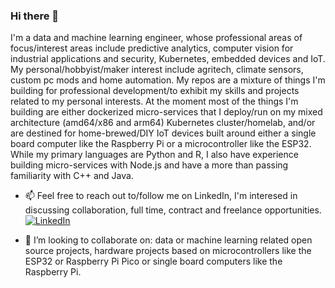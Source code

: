### Hi there 👋
I'm a data and machine learning engineer, whose professional areas of focus/interest areas include predictive analytics, computer vision for industrial applications and security, Kubernetes, embedded devices and IoT. My personal/hobbyist/maker interest include agritech, climate sensors, custom pc mods and home automation. My repos are a mixture of things I'm building for professional development/to exhibit my skills and projects related to my personal interests. At the moment most of the things I'm building are either dockerized micro-services that I deploy/run on my mixed architecture (amd64/x86 and arm64) Kubernetes cluster/homelab, and/or are destined for home-brewed/DIY IoT devices built around either a single board computer like the Raspberry Pi or a microcontroller like the ESP32. While my primary languages are Python and R, I also have experience building micro-services with Node.js and have a more than passing familiarity with C++ and Java.

- 📫 Feel free to reach out to/follow me on LinkedIn, I'm interesed in discussing collaboration, full time, contract and freelance opportunities. 
<a href="https://www.linkedin.com/in/markhamlee/" target="_blank"><img src="https://img.shields.io/badge/LinkedIn-%230077B5.svg?&style=flat-square&logo=linkedin&logoColor=white" alt="LinkedIn"></a>

- 👯 I’m looking to collaborate on: data or machine learning related open source projects, hardware projects based on microcontrollers like the ESP32 or Raspberry Pi Pico or single board computers like the Raspberry Pi. 

<!--
**MarkhamLee/MarkhamLee** is a ✨ _special_ ✨ repository because its `README.md` (this file) appears on your GitHub profile.

Here are some ideas to get you started:

- 🔭 I’m currently working on ...
- 🌱 I’m currently learning ...
- 👯 I’m looking to collaborate on ...
- 🤔 I’m looking for help with ...
- 💬 Ask me about ...
- 📫 How to reach me: ...
- 😄 Pronouns: ...
- ⚡ Fun fact: ...
-->
